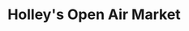 ---
title: "Holley's Open Air Market"
url: /smithfield/holleys-open-air-market/
shop: convenience
---